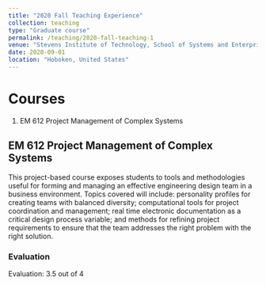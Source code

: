 ```yaml
---
title: "2020 Fall Teaching Experience"
collection: teaching
type: "Graduate course"
permalink: /teaching/2020-fall-teaching-1
venue: "Stevens Institute of Technology, School of Systems and Enterprises"
date: 2020-09-01
location: "Hoboken, United States"
---
```


Courses
======

1. EM 612 Project Management of Complex Systems



## EM 612 Project Management of Complex Systems

This project-based course exposes students to tools and methodologies useful for forming and managing an effective engineering design team in a business environment. Topics covered will include: personality profiles for creating teams with balanced diversity; computational tools for project coordination and management; real time electronic documentation as a critical design process variable; and methods for refining project requirements to ensure that the team addresses the right problem with the right solution.

### Evaluation

Evaluation: 3.5 out of 4
